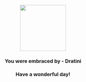 <p align="center">
    <img src="https://raw.githubusercontent.com/PokeAPI/sprites/master/sprites/pokemon/147.png" width="150" height="150">
</p>
<h3 align="center">You were embraced by - <b>Dratini</b></h3>
<h3 align="center">Have a wonderful day!</h3>
